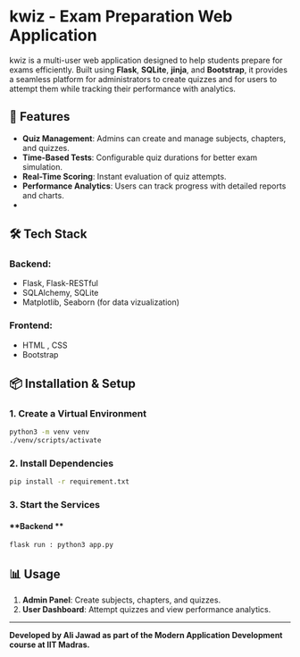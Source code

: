 # kwiz - Exam Preparation Web Application

kwiz is a multi-user web application designed to help students prepare for exams efficiently. Built using **Flask**, **SQLite**, **jinja**, and **Bootstrap**, it provides a seamless platform for administrators to create quizzes and for users to attempt them while tracking their performance with analytics.

## 🚀 Features

- **Quiz Management**: Admins can create and manage subjects, chapters, and quizzes.
- **Time-Based Tests**: Configurable quiz durations for better exam simulation.
- **Real-Time Scoring**: Instant evaluation of quiz attempts.
- **Performance Analytics**: Users can track progress with detailed reports and charts.
- 
## 🛠 Tech Stack

### **Backend:**

- Flask, Flask-RESTful
- SQLAlchemy, SQLite
- Matplotlib, Seaborn (for data vizualization)

### **Frontend:**

- HTML , CSS 
- Bootstrap

## 📦 Installation & Setup

### **1. Create a Virtual Environment**

```sh
python3 -m venv venv
./venv/scripts/activate
```

### **2. Install Dependencies**

```sh
pip install -r requirement.txt
```

### **3. Start the Services**

#### **Backend **

```sh
flask run : python3 app.py
```


## 📊 Usage

1. **Admin Panel**: Create subjects, chapters, and quizzes.
2. **User Dashboard**: Attempt quizzes and view performance analytics.

---

**Developed by Ali Jawad as part of the Modern Application Development course at IIT Madras.**
